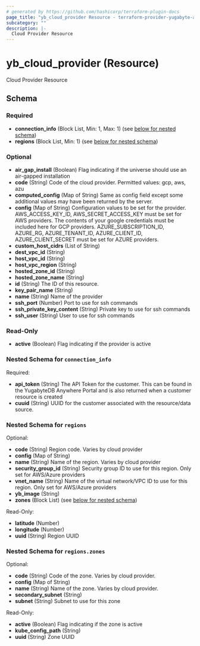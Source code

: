 ```yaml
---
# generated by https://github.com/hashicorp/terraform-plugin-docs
page_title: "yb_cloud_provider Resource - terraform-provider-yugabyte-anywhere"
subcategory: ""
description: |-
  Cloud Provider Resource
---
```


# yb_cloud_provider (Resource)

Cloud Provider Resource



<!-- schema generated by tfplugindocs -->
## Schema

### Required

- **connection_info** (Block List, Min: 1, Max: 1) (see [below for nested schema](#nestedblock--connection_info))
- **regions** (Block List, Min: 1) (see [below for nested schema](#nestedblock--regions))

### Optional

- **air_gap_install** (Boolean) Flag indicating if the universe should use an air-gapped installation
- **code** (String) Code of the cloud provider. Permitted values: gcp, aws, azu
- **computed_config** (Map of String) Same as config field except some additional values may have been returned by the server.
- **config** (Map of String) Configuration values to be set for the provider. AWS_ACCESS_KEY_ID, AWS_SECRET_ACCESS_KEY must be set for AWS providers. The contents of your google credentials must be included here for GCP providers. AZURE_SUBSCRIPTION_ID, AZURE_RG, AZURE_TENANT_ID, AZURE_CLIENT_ID, AZURE_CLIENT_SECRET must be set for AZURE providers.
- **custom_host_cidrs** (List of String)
- **dest_vpc_id** (String)
- **host_vpc_id** (String)
- **host_vpc_region** (String)
- **hosted_zone_id** (String)
- **hosted_zone_name** (String)
- **id** (String) The ID of this resource.
- **key_pair_name** (String)
- **name** (String) Name of the provider
- **ssh_port** (Number) Port to use for ssh commands
- **ssh_private_key_content** (String) Private key to use for ssh commands
- **ssh_user** (String) User to use for ssh commands

### Read-Only

- **active** (Boolean) Flag indicating if the provider is active

<a id="nestedblock--connection_info"></a>
### Nested Schema for `connection_info`

Required:

- **api_token** (String) The API Token for the customer. This can be found in the YugabyteDB Anywhere Portal and is also returned when a customer resource is created
- **cuuid** (String) UUID for the customer associated with the resource/data source.


<a id="nestedblock--regions"></a>
### Nested Schema for `regions`

Optional:

- **code** (String) Region code. Varies by cloud provider
- **config** (Map of String)
- **name** (String) Name of the region. Varies by cloud provider
- **security_group_id** (String) Security group ID to use for this region. Only set for AWS/Azure providers
- **vnet_name** (String) Name of the virtual network/VPC ID to use for this region. Only set for AWS/Azure providers
- **yb_image** (String)
- **zones** (Block List) (see [below for nested schema](#nestedblock--regions--zones))

Read-Only:

- **latitude** (Number)
- **longitude** (Number)
- **uuid** (String) Region UUID

<a id="nestedblock--regions--zones"></a>
### Nested Schema for `regions.zones`

Optional:

- **code** (String) Code of the zone. Varies by cloud provider.
- **config** (Map of String)
- **name** (String) Name of the zone. Varies by cloud provider.
- **secondary_subnet** (String)
- **subnet** (String) Subnet to use for this zone

Read-Only:

- **active** (Boolean) Flag indicating if the zone is active
- **kube_config_path** (String)
- **uuid** (String) Zone UUID


